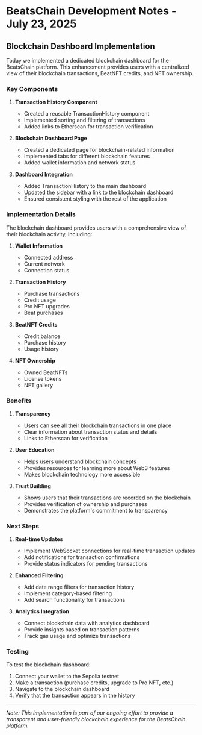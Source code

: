 # BeatsChain Development Notes - July 23, 2025

## Blockchain Dashboard Implementation

Today we implemented a dedicated blockchain dashboard for the BeatsChain platform. This enhancement provides users with a centralized view of their blockchain transactions, BeatNFT credits, and NFT ownership.

### Key Components

1. **Transaction History Component**
   - Created a reusable TransactionHistory component
   - Implemented sorting and filtering of transactions
   - Added links to Etherscan for transaction verification

2. **Blockchain Dashboard Page**
   - Created a dedicated page for blockchain-related information
   - Implemented tabs for different blockchain features
   - Added wallet information and network status

3. **Dashboard Integration**
   - Added TransactionHistory to the main dashboard
   - Updated the sidebar with a link to the blockchain dashboard
   - Ensured consistent styling with the rest of the application

### Implementation Details

The blockchain dashboard provides users with a comprehensive view of their blockchain activity, including:

1. **Wallet Information**
   - Connected address
   - Current network
   - Connection status

2. **Transaction History**
   - Purchase transactions
   - Credit usage
   - Pro NFT upgrades
   - Beat purchases

3. **BeatNFT Credits**
   - Credit balance
   - Purchase history
   - Usage history

4. **NFT Ownership**
   - Owned BeatNFTs
   - License tokens
   - NFT gallery

### Benefits

1. **Transparency**
   - Users can see all their blockchain transactions in one place
   - Clear information about transaction status and details
   - Links to Etherscan for verification

2. **User Education**
   - Helps users understand blockchain concepts
   - Provides resources for learning more about Web3 features
   - Makes blockchain technology more accessible

3. **Trust Building**
   - Shows users that their transactions are recorded on the blockchain
   - Provides verification of ownership and purchases
   - Demonstrates the platform's commitment to transparency

### Next Steps

1. **Real-time Updates**
   - Implement WebSocket connections for real-time transaction updates
   - Add notifications for transaction confirmations
   - Provide status indicators for pending transactions

2. **Enhanced Filtering**
   - Add date range filters for transaction history
   - Implement category-based filtering
   - Add search functionality for transactions

3. **Analytics Integration**
   - Connect blockchain data with analytics dashboard
   - Provide insights based on transaction patterns
   - Track gas usage and optimize transactions

### Testing

To test the blockchain dashboard:

1. Connect your wallet to the Sepolia testnet
2. Make a transaction (purchase credits, upgrade to Pro NFT, etc.)
3. Navigate to the blockchain dashboard
4. Verify that the transaction appears in the history

---

*Note: This implementation is part of our ongoing effort to provide a transparent and user-friendly blockchain experience for the BeatsChain platform.*